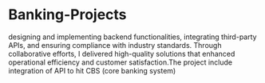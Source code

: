 # Banking-Projects
designing and implementing backend functionalities, integrating third-party APIs, and ensuring compliance with industry standards. Through collaborative efforts, I delivered high-quality solutions that enhanced operational efficiency and customer satisfaction.The project include integration of API to hit CBS (core banking system) 

